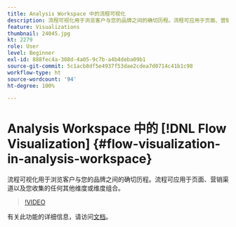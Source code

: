 ```yaml
---
title: Analysis Workspace 中的流程可视化
description: 流程可视化用于浏览客户与您的品牌之间的确切历程。流程可应用于页面、营销渠道以及您收集的任何其他维度或维度组合。
feature: Visualizations
thumbnail: 24045.jpg
kt: 2279
role: User
level: Beginner
exl-id: 888fec4a-308d-4a05-9c7b-a4b4deba09b1
source-git-commit: 5c1acb8df5e4937f53dae2cdea7d0714c41b1c98
workflow-type: ht
source-wordcount: '94'
ht-degree: 100%

---
```


# Analysis Workspace 中的 [!DNL Flow Visualization] {#flow-visualization-in-analysis-workspace}

流程可视化用于浏览客户与您的品牌之间的确切历程。流程可应用于页面、营销渠道以及您收集的任何其他维度或维度组合。

>[!VIDEO](https://video.tv.adobe.com/v/24045/?quality=12&learn=on)

有关此功能的详细信息，请访问[文档](https://experienceleague.adobe.com/docs/analytics/analyze/analysis-workspace/visualizations/flow/flow.html?lang=en)。
